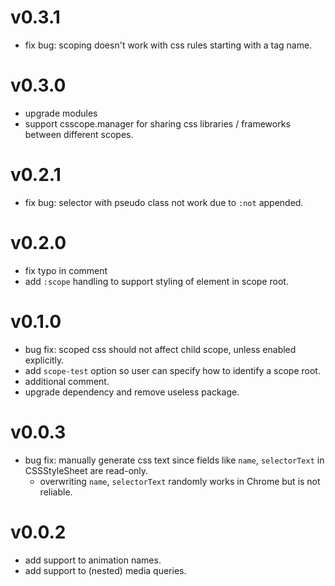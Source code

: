# v0.3.1

 - fix bug: scoping doesn't work with css rules starting with a tag name.


# v0.3.0

 - upgrade modules
 - support csscope.manager for sharing css libraries / frameworks between different scopes.


# v0.2.1

 - fix bug: selector with pseudo class not work due to `:not` appended.


# v0.2.0

 - fix typo in comment
 - add `:scope` handling to support styling of element in scope root.


# v0.1.0

 - bug fix: scoped css should not affect child scope, unless enabled explicitly.
 - add `scope-test` option so user can specify how to identify a scope root.
 - additional comment.
 - upgrade dependency and remove useless package.


# v0.0.3

 - bug fix: manually generate css text since fields like `name`, `selectorText` in CSSStyleSheet are read-only.
   - overwriting `name`, `selectorText` randomly works in Chrome but is not reliable.

# v0.0.2

 - add support to animation names.
 - add support to (nested) media queries.

